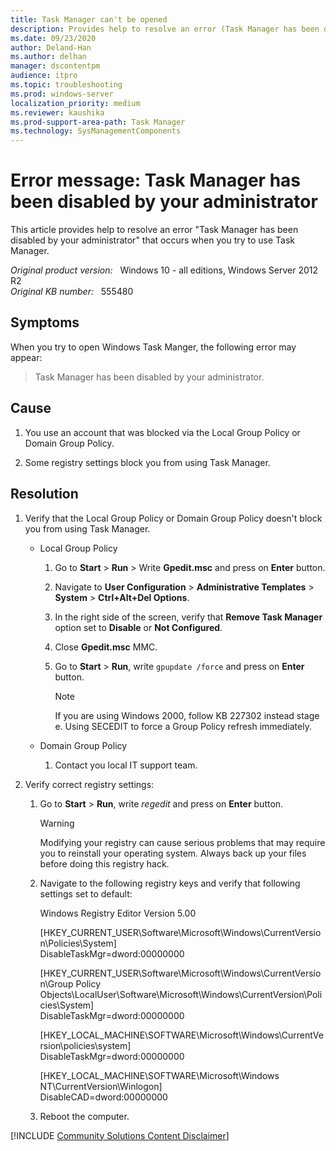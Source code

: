 ```yaml
---
title: Task Manager can't be opened
description: Provides help to resolve an error (Task Manager has been disabled by your administrator) that occurs when you try to use Task Manager.
ms.date: 09/23/2020
author: Deland-Han
ms.author: delhan
manager: dscontentpm
audience: itpro
ms.topic: troubleshooting
ms.prod: windows-server
localization_priority: medium
ms.reviewer: kaushika
ms.prod-support-area-path: Task Manager 
ms.technology: SysManagementComponents 
---
```

# Error message: Task Manager has been disabled by your administrator

This article provides help to resolve an error "Task Manager has been disabled by your administrator" that occurs when you try to use Task Manager.

_Original product version:_ &nbsp; Windows 10 - all editions, Windows Server 2012 R2  
_Original KB number:_ &nbsp; 555480

## Symptoms

When you try to open Windows Task Manger, the following error may appear:

> Task Manager has been disabled by your administrator.

## Cause

1. You use an account that was blocked via the Local Group Policy or Domain Group Policy.

2. Some registry settings block you from using Task Manager.

## Resolution

1. Verify that the Local Group Policy or Domain Group Policy doesn't block you from using Task Manager.

    - Local Group Policy

        1. Go to **Start** > **Run** > Write **Gpedit.msc** and press on **Enter** button.

        2. Navigate to **User Configuration** > **Administrative Templates** > **System** > **Ctrl+Alt+Del Options**.

        3. In the right side of the screen, verify that **Remove Task Manager** option set to **Disable** or **Not Configured**.

        4. Close **Gpedit.msc** MMC.

        5. Go to **Start** > **Run**, write `gpupdate /force` and press on **Enter** button.

            > [!NOTE]
            > If you are using Windows 2000, follow KB 227302 instead stage e. Using SECEDIT to force a Group Policy refresh immediately.

    - Domain Group Policy

        1. Contact you local IT support team.

2. Verify correct registry settings:

    1. Go to **Start** > **Run**, write *regedit* and press on **Enter** button.

        > [!WARNING]
        > Modifying your registry can cause serious problems that may require you to reinstall your operating system. Always back up your files before doing this registry hack.

    2. Navigate to the following registry keys and verify that following settings set to default:

        Windows Registry Editor Version 5.00

        [HKEY_CURRENT_USER\Software\Microsoft\Windows\CurrentVersion\Policies\System]  
        DisableTaskMgr=dword:00000000

        [HKEY_CURRENT_USER\Software\Microsoft\Windows\CurrentVersion\Group Policy Objects\LocalUser\Software\Microsoft\Windows\CurrentVersion\Policies\System]  
        DisableTaskMgr=dword:00000000

        [HKEY_LOCAL_MACHINE\SOFTWARE\Microsoft\Windows\CurrentVersion\policies\system\]  
        DisableTaskMgr=dword:00000000

        [HKEY_LOCAL_MACHINE\SOFTWARE\Microsoft\Windows NT\CurrentVersion\Winlogon]  
        DisableCAD=dword:00000000

    3. Reboot the computer.

[!INCLUDE [Community Solutions Content Disclaimer](../../includes/community-solutions-content-disclaimer.md)]
